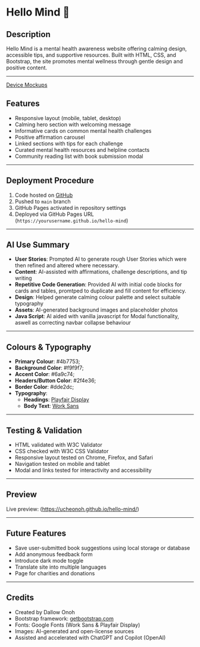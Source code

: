# Hello Mind 🌿

## Description
Hello Mind is a mental health awareness website offering calming design, accessible tips, and supportive resources. Built with HTML, CSS, and Bootstrap, the site promotes mental wellness through gentle design and positive content.

---

 [Device Mockups](assets/images/mockups.png)

## Features
- Responsive layout (mobile, tablet, desktop)
- Calming hero section with welcoming message
- Informative cards on common mental health challenges
- Positive affirmation carousel
- Linked sections with tips for each challenge
- Curated mental health resources and helpline contacts
- Community reading list with book submission modal

---

## Deployment Procedure
1. Code hosted on [GitHub](https://github.com/)
2. Pushed to `main` branch
3. GitHub Pages activated in repository settings
4. Deployed via GitHub Pages URL (`https://yourusername.github.io/hello-mind`)

---

## AI Use Summary
- **User Stories**: Prompted AI to generate rough User Stories which were then refined and altered where necessary.
- **Content**: AI-assisted with affirmations, challenge descriptions, and tip writing
- **Repetitive Code Generation**: Provided AI with initial code blocks for cards and tables, promtped to duplicate and fill content for efficiency.
- **Design**: Helped generate calming colour palette and select suitable typography
- **Assets**: AI-generated background images and placeholder photos
- **Java Script**: AI aided with vanilla javascript for Modal functionality, aswell as correcting navbar collapse behaviour



---

## Colours & Typography
 - **Primary Colour**: #4b7753;
 - **Background Color**: #f9f9f7;
  - **Accent Color**: #6a9c74;
  - **Headers/Button Color**: #2f4e36;
  - **Border Color**: #dde2dc;
- **Typography**:
  - **Headings**: [Playfair Display](https://fonts.google.com/specimen/Playfair+Display)
  - **Body Text**: [Work Sans](https://fonts.google.com/specimen/Work+Sans)

---

## Testing & Validation
-  HTML validated with W3C Validator
-  CSS checked with W3C CSS Validator
-  Responsive layout tested on Chrome, Firefox, and Safari
-  Navigation tested on mobile and tablet
-  Modal and links tested for interactivity and accessibility

---

## Preview
Live preview: (https://ucheonoh.github.io/hello-mind/)  


---

## Future Features
- Save user-submitted book suggestions using local storage or database
- Add anonymous feedback form
- Introduce dark mode toggle
- Translate site into multiple languages
- Page for charities and donations
---

## Credits
- Created by Dallow Onoh
- Bootstrap framework: [getbootstrap.com](https://getbootstrap.com)
- Fonts: Google Fonts (Work Sans & Playfair Display)
- Images: AI-generated and open-license sources
- Assisted and accelerated with ChatGPT and Copilot (OpenAI)

